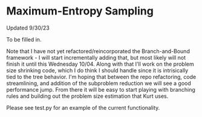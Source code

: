 # Maximum-Entropy Sampling

Updated 9/30/23

To be filled in.

Note that I have not yet refactored/reincorporated the Branch-and-Bound framework - I will start incrementally adding that, but most likely will not finish it until this Wednesday 10/04. Along with that I'll work on the problem size shrinking code, which I do think I should handle since it is intrisically tied to the tree behavior. I'm hoping that between the repo refactoring, code streamlining, and addition of the subproblem reduction we will see a good performance jump. From there it will be easy to start playing with branching rules and building out the problem size estimation that Kurt uses.

Please see test.py for an example of the current functionality.